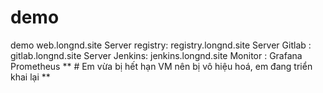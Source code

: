 # demo
demo
web.longnd.site
Server registry: registry.longnd.site
Server Gitlab : gitlab.longnd.site
Server Jenkins: jenkins.longnd.site
Monitor : Grafana Prometheus
** # Em vừa bị hết hạn VM nên bị vô hiệu hoá, em đang triển khai lại **
